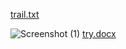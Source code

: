 [trail.txt](https://github.com/MonishKumar-V/Sampple/files/8099853/trail.txt)































































































![Screenshot (1)](https://user-images.githubusercontent.com/75168665/154745754-dbb30953-f68e-472f-ace3-cf40d839ffd8.png)
[try.docx](https://github.com/MonishKumar-V/Sampple/files/8099709/try.docx)

